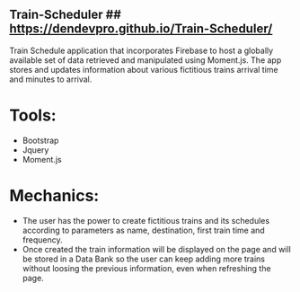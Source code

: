 ## Train-Scheduler ## https://dendevpro.github.io/Train-Scheduler/

Train Schedule application that incorporates Firebase to host a globally available set of data retrieved and manipulated using Moment.js. The app stores and updates information about various fictitious trains arrival time and minutes to arrival.

# Tools:
- Bootstrap
- Jquery
- Moment.js

# Mechanics:
- The user has the power to create fictitious trains and its schedules according to parameters as name, destination, first train time and frequency.
- Once created the train information will be displayed on the page and will be stored in a Data Bank so the user can keep adding more trains without loosing the previous information, even when refreshing the page.
